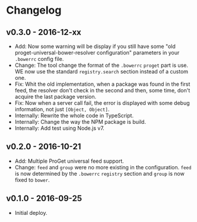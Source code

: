 # Changelog

## v0.3.0 - 2016-12-xx

- Add: Now some warning will be display if you still have some "old proget-universal-bower-resolver configuration" parameters in your `.bowerrc` config file.
- Change: The tool change the format of the `.bowerrc` `proget` part is use. WE now use the standard `registry.search` section instead of a custom one.
- Fix: Whit the old implementation, when a package was found in the first feed, the resolver don't check in the second and then, some time, don't acquire the last package version.
- Fix: Now when a server call fail, the error is displayed with some debug information, not just `[Object, Object]`.
- Internally: Rewrite the whole code in TypeScript.
- Internally: Change the way the NPM package is build.
- Internally: Add test using Node.js v7.

## v0.2.0 - 2016-10-21

- Add: Multiple ProGet universal feed support.
- Change: `feed` and `group` were no more existing in the configuration. `feed` is now determined by the `.bowerrc` `registry` section and `group` is now fixed to `bower`.

## v0.1.0 - 2016-09-25

- Initial deploy.
